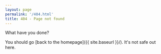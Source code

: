 ```yaml
---
layout: page
permalink: '/404.html'
title: 404 - Page not found
---
```


What have you done?

You should go [back to the homepage]({{ site.baseurl }}/). It's not safe out here.